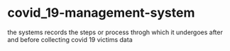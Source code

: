 # covid_19-management-system
the systems records the steps or process throgh which it undergoes after and before collecting covid 19 victims data
